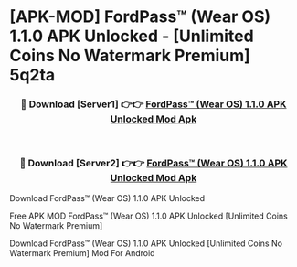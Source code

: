 # [APK-MOD] FordPass™ (Wear OS) 1.1.0 APK Unlocked - [Unlimited Coins No Watermark Premium] 5q2ta



<div align="center">
<h3>🔴 Download [Server1] 👉👉 <a href="https://momento.my/?title=FordPass™_(Wear_OS)_1.1.0_APK_Unlocked">FordPass™ (Wear OS) 1.1.0 APK Unlocked Mod Apk</a></h3><br>

<h3>🔴 Download [Server2] 👉👉 <a href="https://momento.my/?title=FordPass™_(Wear_OS)_1.1.0_APK_Unlocked">FordPass™ (Wear OS) 1.1.0 APK Unlocked Mod Apk</a></h3>
</div>



Download FordPass™ (Wear OS) 1.1.0 APK Unlocked 

Free APK MOD FordPass™ (Wear OS) 1.1.0 APK Unlocked [Unlimited Coins No Watermark Premium]

Download FordPass™ (Wear OS) 1.1.0 APK Unlocked [Unlimited Coins No Watermark Premium] Mod For Android
